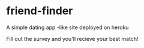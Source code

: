 # friend-finder
A simple dating app -like site deployed on heroku

Fill out the survey and you'll recieve your best match!
